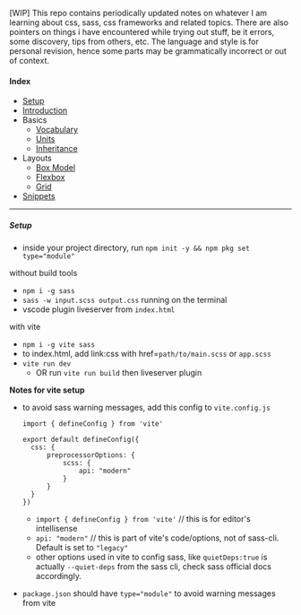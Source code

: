 [WIP]
This repo contains periodically updated notes on whatever I am learning about css, sass, css frameworks and related topics. There are also pointers on things i have encountered while trying out stuff, be it errors, some discovery, tips from others, etc. The language and style is for personal revision, hence some parts may be grammatically incorrect or out of context.

#### Index

- [Setup](#setup)
- [Introduction](https://github.com/connectkushal/cssnotes/blob/main/introduction.md)
- Basics
  - [Vocabulary](https://github.com/connectkushal/cssnotes/blob/main/vocabulary.md)
  - [Units](https://github.com/connectkushal/cssnotes/blob/main/units.md)
  - [Inheritance](https://github.com/connectkushal/cssnotes/blob/main/inheritance.md)
- Layouts
  - [Box Model](https://github.com/connectkushal/cssnotes/blob/main/boxmodel.md)
  - [Flexbox](https://github.com/connectkushal/cssnotes/blob/main/flexbox.md)
  - [Grid]() 
- [Snippets]()

 

---

##### Setup
- inside your project directory, run `npm init -y && npm pkg set type="module"`

without build tools
- `npm i -g sass`
- `sass -w input.scss output.css` running on the terminal
- vscode plugin liveserver from `index.html`

with vite
- `npm i -g vite sass`
- to index.html, add link:css with href=`path/to/main.scss` or `app.scss`
- `vite run dev`
  - OR run `vite run build` then liveserver plugin
    
**Notes for vite setup**
- to avoid sass warning messages, add this config to `vite.config.js` 
    
    ```
    import { defineConfig } from 'vite'

    export default defineConfig({
      css: {
          preprocessorOptions: {
              scss: {
                  api: "modern"
              }
          }
      }
    })
    ```
   -  `import { defineConfig } from 'vite'` // this is for editor's intellisense
   -  `api: "modern"` // this is part of vite's code/options, not of sass-cli. Default is set to `"legacy"`
   -  other options used in vite to config sass, like `quietDeps:true` is actually `--quiet-deps` from the sass cli, check sass official docs accordingly.
- `package.json` should have `type="module"` to avoid warning messages from vite
